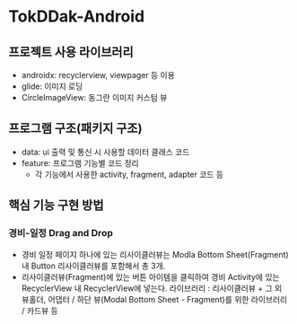 # TokDDak-Android

## 프로젝트 사용 라이브러리
* androidx: recyclerview, viewpager 등 이용
* glide: 이미지 로딩
* CircleImageView: 동그란 이미지 커스텀 뷰

## 프로그램 구조(패키지 구조)
* data: ui 출력 및 통신 시 사용할 데이터 클래스 코드
* feature: 프로그램 기능별 코드 정리
  * 각 기능에서 사용한 activity, fragment, adapter 코드 등

## 핵심 기능 구현 방법
### 경비-일정 Drag and Drop
* 경비 일정 페이지 하나에 있는 리사이클러뷰는 Modla Bottom Sheet(Fragment)내 Button 리사이클러뷰를 포함해서 총 3개.
* 리사이클러뷰(Fragment)에 있는 버튼 아이템을 클릭하여 경비 Activity에 있는 RecyclerView 내 RecyclerView에 넣는다.
라이브러리 : 리사이클러뷰 + 그 외 뷰홀더, 어댑터 / 하단 뷰(Modal Bottom Sheet - Fragment)를 위한 라이브러리 / 카드뷰 등
